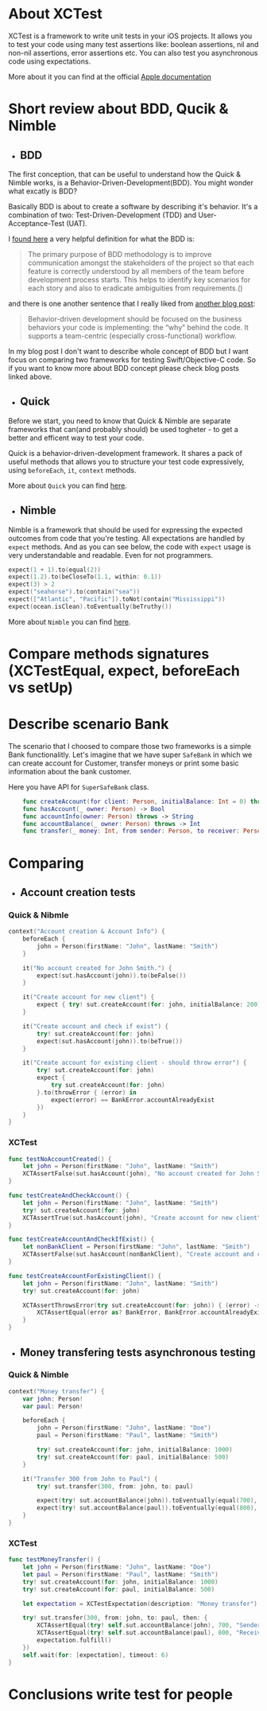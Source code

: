 # About XCTest

XCTest is a framework to write unit tests in your iOS projects. It allows you to test your code using many test assertions like: boolean assertions, nil and non-nil assertions, error assertions etc. You can also test you asynchronous code using expectations.

More about it you can find at the official [Apple documentation](https://developer.apple.com/documentation/xctest)

# Short review about  BDD, Qucik & Nimble

* ## BDD

The first conception, that can be useful to understand how the Quick & Nimble works, is a Behavior-Driven-Development(BDD). You might wonder what excatly is BDD?

Basically BDD is about to create a software by describing it's behavior. It's a combination of two: Test-Driven-Development (TDD) and User-Acceptance-Test (UAT).

I [found here](https://medium.com/@TechMagic/get-started-with-behavior-driven-development-ecdca40e827b) a very helpful definition for what the BDD is:
>The primary purpose of BDD methodology is to improve communication amongst the stakeholders of the project so that each feature is correctly understood by all members of the team before development process starts. This helps to identify key scenarios for each story and also to eradicate ambiguities from requirements.()

and there is one another sentence that I really liked from [another blog post](https://www.toptal.com/freelance/your-boss-won-t-appreciate-tdd-try-bdd):

>Behavior-driven development should be focused on the business behaviors your code is implementing: the “why” behind the code. It supports a team-centric (especially cross-functional) workflow.

In my blog post I don't want to describe whole concept of BDD but I want focus on comparing two frameworks for testing Swift/Objective-C code. So if you want to know more about BDD concept please check blog posts linked above.

* ## Quick

Before we start, you need to know that Quick & Nimble are separate frameworks that can(and probably should) be used togheter - to get a better and efficent way to test your code.

Quick is a behavior-driven-development framework. It shares a pack of useful methods that allows you to structure your test code expressively, using `beforeEach`, `it`, `context` methods.

More about `Quick` you can find [here](https://github.com/Quick/Quick).

* ## Nimble

Nimble is a framework that should be used for expressing the expected outcomes from code that you're testing. All expectations are handled by `expect` methods. And as you can see below, the code with `expect` usage is very understandable and readable. Even for not programmers.

```swift
expect(1 + 1).to(equal(2))
expect(1.2).to(beCloseTo(1.1, within: 0.1))
expect(3) > 2
expect("seahorse").to(contain("sea"))
expect(["Atlantic", "Pacific"]).toNot(contain("Mississippi"))
expect(ocean.isClean).toEventually(beTruthy())
```

More about `Nimble` you can find [here](https://github.com/Quick/Nimble).

# Compare methods signatures (XCTestEqual, expect, beforeEach vs setUp)

# Describe scenario Bank

The scenario that I choosed to compare those two frameworks is a simple Bank functionalitly. Let's imagine that we have super `SafeBank` in which we can create account for Customer, transfer moneys or print some basic information about the bank customer.

Here you have API for `SuperSafeBank` class.

```swift
    func createAccount(for client: Person, initialBalance: Int = 0) throws
    func hasAccount(_ owner: Person) -> Bool 
    func accountInfo(owner: Person) throws -> String
    func accountBalance(_ owner: Person) throws -> Int
    func transfer(_ money: Int, from sender: Person, to receiver: Person, then completion: (() -> ())? = nil) throws {
```


# Comparing

* ## Account creation tests

### Quick & Nibmle

```swift
context("Account creation & Account Info") {
    beforeEach {
        john = Person(firstName: "John", lastName: "Smith")
    }

    it("No account created for John Smith.") {
        expect(sut.hasAccount(john)).to(beFalse())
    }

    it("Create account for new client") {
        expect { try! sut.createAccount(for: john, initialBalance: 200) }.toNot(throwError())
    }

    it("Create account and check if exist") {
        try! sut.createAccount(for: john)
        expect(sut.hasAccount(john)).to(beTrue())
    }

    it("Create account for existing client - should throw error") {
        try! sut.createAccount(for: john)
        expect {
            try sut.createAccount(for: john)
        }.to(throwError { (error) in
            expect(error) == BankError.accountAlreadyExist
        })
    }
}
```

### XCTest

```swift
func testNoAccountCreated() {
    let john = Person(firstName: "John", lastName: "Smith")
    XCTAssertFalse(sut.hasAccount(john), "No account created for John Smith.")
}

func testCreateAndCheckAccount() {
    let john = Person(firstName: "John", lastName: "Smith")
    try! sut.createAccount(for: john)
    XCTAssertTrue(sut.hasAccount(john), "Create account for new client")
}

func testCreateAccountAndCheckIfExist() {
    let nonBankClient = Person(firstName: "John", lastName: "Smith")
    XCTAssertFalse(sut.hasAccount(nonBankClient), "Create account and check if exist")
}

func testCreateAccountForExistingClient() {
    let john = Person(firstName: "John", lastName: "Smith")
    try! sut.createAccount(for: john)

    XCTAssertThrowsError(try sut.createAccount(for: john)) { (error) -> Void in
        XCTAssertEqual(error as? BankError, BankError.accountAlreadyExist)
    }
}
```


* ## Money transfering tests asynchronous testing

### Quick & Nimble

```swift
context("Money transfer") {
    var john: Person!
    var paul: Person!

    beforeEach {
        john = Person(firstName: "John", lastName: "Doe")
        paul = Person(firstName: "Paul", lastName: "Smith")

        try! sut.createAccount(for: john, initialBalance: 1000)
        try! sut.createAccount(for: paul, initialBalance: 500)
    }

    it("Transfer 300 from John to Paul") {
        try! sut.transfer(300, from: john, to: paul)

        expect(try! sut.accountBalance(john)).toEventually(equal(700), timeout: 6)// transfer might last some time that's why timeout here
        expect(try! sut.accountBalance(paul)).toEventually(equal(800), timeout: 6)// transfer might last some time that's why timeout here
    }
}
```

### XCTest

```swift
func testMoneyTransfer() {
    let john = Person(firstName: "John", lastName: "Doe")
    let paul = Person(firstName: "Paul", lastName: "Smith")
    try! sut.createAccount(for: john, initialBalance: 1000)
    try! sut.createAccount(for: paul, initialBalance: 500)

    let expectation = XCTestExpectation(description: "Money transfer")

    try! sut.transfer(300, from: john, to: paul, then: {
        XCTAssertEqual(try! self.sut.accountBalance(john), 700, "Sender account balance")
        XCTAssertEqual(try! self.sut.accountBalance(paul), 800, "Receiver account balance")
        expectation.fulfill()
    })
    self.wait(for: [expectation], timeout: 6)
}
```


# Conclusions write test for people